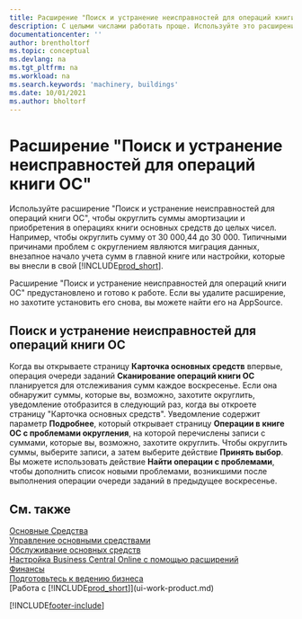 ```yaml
---
title: Расширение "Поиск и устранение неисправностей для операций книги ОС"
description: С целыми числами работать проще. Используйте это расширение для округления сумм основных средств в книге ОС.
documentationcenter: ''
author: brentholtorf
ms.topic: conceptual
ms.devlang: na
ms.tgt_pltfrm: na
ms.workload: na
ms.search.keywords: 'machinery, buildings'
ms.date: 10/01/2021
ms.author: bholtorf
---
```

# <a name="the-troubleshooting-fa-ledger-entries-extension"></a><a name="the-troubleshooting-fa-ledger-entries-extension"></a><a name="the-troubleshooting-fa-ledger-entries-extension"></a>Расширение "Поиск и устранение неисправностей для операций книги ОС"
Используйте расширение "Поиск и устранение неисправностей для операций книги ОС", чтобы округлить суммы амортизации и приобретения в операциях книги основных средств до целых чисел. Например, чтобы округлить сумму от 30 000,44 до 30 000. Типичными причинами проблем с округлением являются миграция данных, внезапное начало учета сумм в главной книге или настройки, которые вы внесли в свой [!INCLUDE[prod_short](includes/prod_short.md)].

Расширение "Поиск и устранение неисправностей для операций книги ОС" предустановлено и готово к работе. Если вы удалите расширение, но захотите установить его снова, вы можете найти его на AppSource.

## <a name="troubleshooting-fixed-asset-ledger-entries"></a><a name="troubleshooting-fixed-asset-ledger-entries"></a><a name="troubleshooting-fixed-asset-ledger-entries"></a>Поиск и устранение неисправностей для операций книги ОС
Когда вы открываете страницу **Карточка основных средств** впервые, операция очереди заданий **Сканирование операций книги ОС** планируется для отслеживания сумм каждое воскресенье. Если она обнаружит суммы, которые вы, возможно, захотите округлить, уведомление отобразится в следующий раз, когда вы откроете страницу "Карточка основных средств". Уведомление содержит параметр **Подробнее**, который открывает страницу **Операции в книге ОС с проблемами округления**, на которой перечислены записи с суммами, которые вы, возможно, захотите округлить. Чтобы округлить суммы, выберите записи, а затем выберите действие **Принять выбор**. Вы можете использовать действие **Найти операции с проблемами**, чтобы дополнить список новыми проблемами, возникшими после выполнения операции очереди заданий в предыдущее воскресенье.

## <a name="see-also"></a><a name="see-also"></a><a name="see-also"></a>См. также
[Основные Средства](fa-manage.md)  
[Управление основными средствами](fa-manage.md)  
[Обслуживание основных средств](fa-how-maintain.md)  
[Настройка Business Central Online с помощью расширений](ui-extensions.md)  
[Финансы](finance.md)  
[Подготовьтесь к ведению бизнеса](ui-get-ready-business.md)  
[Работа с [!INCLUDE[prod_short](includes/prod_short.md)]](ui-work-product.md)  


[!INCLUDE[footer-include](includes/footer-banner.md)]



